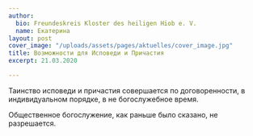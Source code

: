```yaml
---
author:
  bio: Freundeskreis Kloster des heiligen Hiob e. V.
  name: Екатерина
layout: post
cover_image: "/uploads/assets/pages/aktuelles/cover_image.jpg"
title: Возможности для Исповеди и Причастия
excerpt: 21.03.2020

---
```

Таинство исповеди и причастия совершается по договоренности, в индивидуальном порядке, в не богослужебное время.

Общественное богослужение, как раньше было сказано, не разрешается.